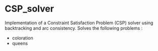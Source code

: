 # CSP_solver

Implementation of a Constraint Satisfaction Problem (CSP) solver using backtracking and arc consistency.
Solves the following problems :
- coloration
- queens